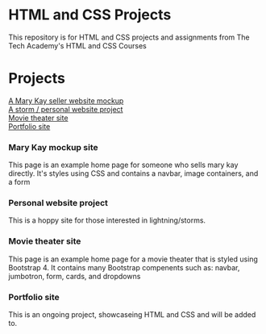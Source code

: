 # HTML and CSS Projects
 This repository is for HTML and CSS projects and assignments from The Tech Academy's HTML and CSS Courses

# Projects
[A Mary Kay seller website mockup](https://github.com/Darkest-Storm/HTML-and-CSS-Projects/tree/main/Project)
<br>
[A storm / personal website project](https://github.com/Darkest-Storm/HTML-and-CSS-Projects/tree/main/one_page_website.html)
<br>
[Movie theater site](https://github.com/Darkest-Storm/HTML-and-CSS-Projects/tree/main/bootstrap4_project)
<br>
[Portfolio site](https://darkest-storm.github.io/HTML-and-CSS-Projects/Portfolio/)
<br>

### Mary Kay mockup site
This page is an example home page for someone who sells mary kay directly. It's styles using CSS and contains a navbar, image containers, and a form

### Personal website project
This is a hoppy site for those interested in lightning/storms. 

### Movie theater site
This page is an example home page for a movie theater that is styled using Bootstrap 4. It contains many Bootstrap compenents such as: navbar, jumbotron, form, cards, and dropdowns

### Portfolio site
This is an ongoing project, showcaseing HTML and CSS and will be added to.
